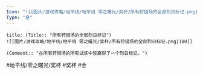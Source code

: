 ```yaml
---
Icon: "![[图片/游戏攻略/地平线/地平线 零之曙光/奖杯/所有狩猎场的全部烈日标记.png|30]]"
Type: "金"
---
```

```ad-common-gold-trophy
title: (Title:: "所有狩猎场的全部烈日标记")
![[图片/游戏攻略/地平线/地平线 零之曙光/奖杯/所有狩猎场的全部烈日标记.png|100]]

(Comment:: "在所有狩猎场的所有试炼中皆赢得了一个烈日标记。")
```

#地平线/零之曙光/奖杯 #奖杯 #金
